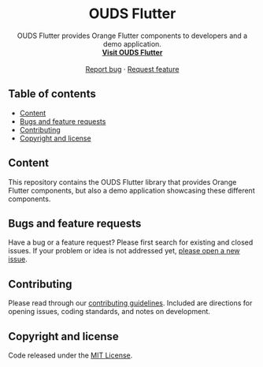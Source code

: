 <h1 align="center">OUDS Flutter</h1>

<p align="center">
  OUDS Flutter provides Orange Flutter components to developers and a demo application.
  <br>
    <a href="https://flutter.unified-design-system.orange.com/"><strong>Visit OUDS Flutter</strong></a>
  <br>
  <br>
  <a href="https://github.com/Orange-OpenSource/ouds-flutter/issues/new?assignees=paulinea&labels=%F0%9F%90%9E+bug%2C%F0%9F%94%8D+triage&template=bug_report.yml&title=[Bug]%3A+Bug+Summary">Report bug</a>
  ·
  <a href="https://github.com/Orange-OpenSource/ouds-flutter/issues/new?assignees=paulinea&labels=feature%2C%F0%9F%94%8D%20triage&template=feature_request.yml&title=[feature]%3A+">Request feature</a>
</p>

## Table of contents

- [Content](#content)
- [Bugs and feature requests](#bugs-and-feature-requests)
- [Contributing](#contributing)
- [Copyright and license](#copyright-and-license)

## Content

This repository contains the OUDS Flutter library that provides Orange Flutter components, but also a demo application showcasing these different components.

## Bugs and feature requests

Have a bug or a feature request? Please first search for existing and closed issues. If your problem or idea is not addressed
yet, [please open a new issue](https://github.com/Orange-OpenSource/ouds-flutter/issues/new/choose).

## Contributing

Please read through our [contributing guidelines](https://github.com/Orange-OpenSource/ouds-flutter/blob/main/CONTRIBUTING.md).
Included are directions for opening issues, coding standards, and notes on development.

## Copyright and license

Code released under the [MIT License](https://github.com/Orange-OpenSource/ouds-flutter/blob/main/LICENSE).